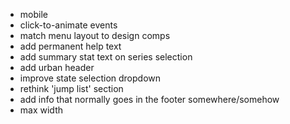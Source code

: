 - mobile
- click-to-animate events
- match menu layout to design comps
- add permanent help text
- add summary stat text on series selection
- add urban header
- improve state selection dropdown
- rethink 'jump list' section
- add info that normally goes in the footer somewhere/somehow
- max width
